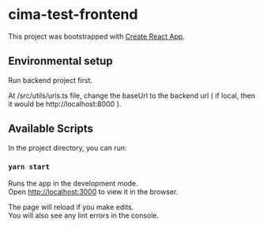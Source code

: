 # cima-test-frontend

This project was bootstrapped with [Create React App](https://github.com/facebook/create-react-app).

## Environmental setup

Run backend project first.

At /src/utils/urls.ts file, change the baseUrl to the backend url ( if local, then it would be http://localhost:8000 ).

## Available Scripts

In the project directory, you can run:

### `yarn start`

Runs the app in the development mode.\
Open [http://localhost:3000](http://localhost:3000) to view it in the browser.

The page will reload if you make edits.\
You will also see any lint errors in the console.

